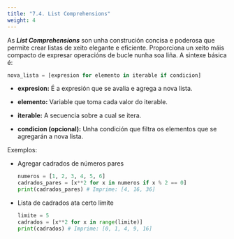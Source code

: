 ```yaml
---
title: "7.4. List Comprehensions"
weight: 4
---
```


As ***List Comprehensions*** son unha construción concisa e poderosa que permite crear listas de xeito elegante e eficiente. Proporciona un xeito máis compacto de expresar operacións de bucle nunha soa liña. A sintexe básica é:

```python
nova_lista = [expresion for elemento in iterable if condicion]
```

- **expresion:** É a expresión que se avalia e agrega a nova lista.

- **elemento:** Variable que toma cada valor do iterable.

- **iterable:** A secuencia sobre a cual se itera.

- **condicion (opcional):** Unha condición que filtra os elementos que se agregarán a nova lista.

Exemplos:

- Agregar cadrados de números pares

    ```python
    numeros = [1, 2, 3, 4, 5, 6]
    cadrados_pares = [x**2 for x in numeros if x % 2 == 0]
    print(cadrados_pares) # Imprime: [4, 16, 36]
    ```

- Lista de cadrados ata certo límite

    ```python
    limite = 5
    cadrados = [x**2 for x in range(limite)]
    print(cadrados) # Imprime: [0, 1, 4, 9, 16]
    ```

